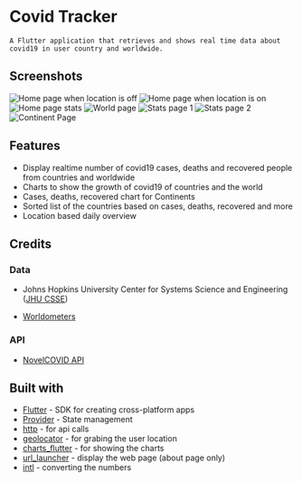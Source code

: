 # Covid Tracker

    A Flutter application that retrieves and shows real time data about covid19 in user country and worldwide.

## Screenshots
![Home page when location is off](https://github.com/Mohammad-Safayet/Covid19-Tracker/screenshots/home-no-loc.png)
![Home page when location is on](https://github.com/Mohammad-Safayet/Covid19-Tracker/screenshots/home-loc.png)
![Home page stats](https://github.com/Mohammad-Safayet/Covid19-Tracker/screenshots/home-stats.png)
![World page](https://github.com/Mohammad-Safayet/Covid19-Tracker/screenshots/countries.png)
![Stats page 1](https://github.com/Mohammad-Safayet/Covid19-Tracker/screenshots/stats.png)
![Stats page 2](https://github.com/Mohammad-Safayet/Covid19-Tracker/screenshots/stats-2.png)
![Continent Page](https://github.com/Mohammad-Safayet/Covid19-Tracker/screenshots/continent.png)



## Features

- Display realtime number of covid19 cases, deaths and recovered people from countries and worldwide
- Charts to show the growth of covid19 of countries and the world
- Cases, deaths, recovered chart for Continents
- Sorted list of the countries based on cases, deaths, recovered and more
- Location based daily overview

## Credits

### Data

- Johns Hopkins University Center for Systems Science and Engineering ([JHU CSSE](https://github.com/CSSEGISandData/COVID-19))

- [Worldometers](https://www.worldometers.info/coronavirus/)

### API

- [NovelCOVID API](https://github.com/novelcovid/api)

## Built with

- [Flutter](https://flutter.dev/) - SDK for creating cross-platform apps
- [Provider](https://pub.dev/packages/provider) - State management
- [http](https://pub.dev/packages/http) - for api calls
- [geolocator](https://pub.dev/packages/geolocator) - for grabing the user location
- [charts_flutter](https://pub.dev/packages/charts_flutter) - for showing the charts
- [url_launcher](https://pub.dev/packages/url_launcher) - display the web page (about page only)
- [intl](https://pub.dev/packages/intl) - converting the numbers

<!-- ## Instalation guide
Because the current rules imposed by google on the play store, we cant publish this app on it.
To get this app an install it on your android follow one of the next steps.

 1. Get on Github [Releases](https://github.com/lucioeduardo/covid19_tracker/releases)
 2. Get on [Aptoide](https://github-lucioeduardo-corona-data.br.aptoide.com/app)
 3. You can fork or clone this project and run a default flutter build. -->
